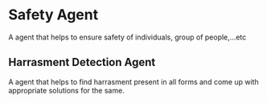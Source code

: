 # Safety Agent

A agent that helps to ensure safety of individuals, group of people,...etc

## Harrasment Detection Agent

A agent that helps to find harrasment present in all forms and come up with appropriate solutions for the same.
